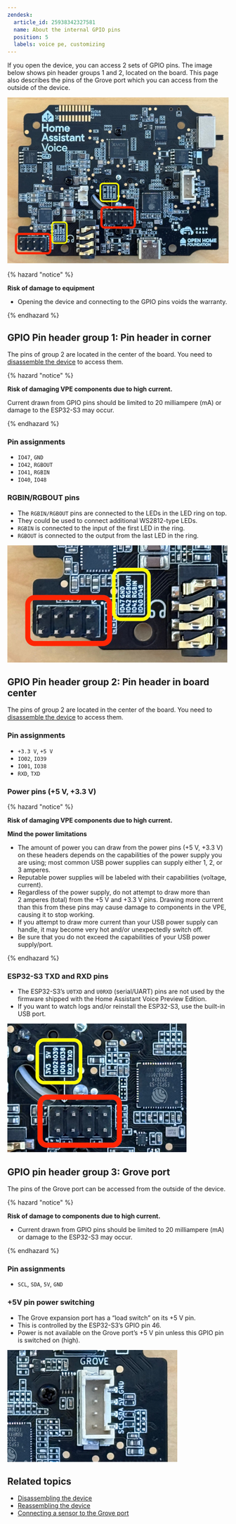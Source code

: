 ```yaml
---
zendesk:
  article_id: 25938342327581
  name: About the internal GPIO pins
  position: 5
  labels: voice pe, customizing
---
```


If you open the device, you can access 2 sets of GPIO pins. The image below shows pin header groups 1 and 2, located on the board. This page also describes the pins of the Grove port which you can access from the outside of the device.

 ![Image showing location of pin header groups 1 and 2 on the board](/static/img/voice-pe/voice_pe_internal_pin_headers.jpg)

{% hazard "notice" %}

**Risk of damage to equipment**

- Opening the device and connecting to the GPIO pins voids the warranty.

{% endhazard %}

## GPIO Pin header group 1: Pin header in corner

The pins of group 2 are located in the center of the board. You need to [disassemble the device](/hc/en-us/articles/25938306296605) to access them.

{% hazard "notice" %}

**Risk of damaging VPE components due to high current.**

Current drawn from GPIO pins should be limited to 20 milliampere (mA) or damage to the ESP32-S3 may occur.

{% endhazard %}

### Pin assignments

- `IO47`, `GND`
- `IO42`, `RGBOUT`
- `IO41`, `RGBIN`
- `IO40`, `IO48`

### RGBIN/RGBOUT pins

- The `RGBIN/RGBOUT` pins are connected to the LEDs in the LED ring on top.
- They could be used to connect additional WS2812-type LEDs.
- `RGBIN` is connected to the input of the first LED in the ring.
- `RGBOUT` is connected to the output from the last LED in the ring.

 ![Image showing location of pin header group 1 on board](/static/img/voice-pe/voice_pe_internal_pin_group_01.jpg)

## GPIO Pin header group 2: Pin header in board center

The pins of group 2 are located in the center of the board. You need to [disassemble the device](/hc/en-us/articles/25938306296605) to access them.

### Pin assignments

- `+3.3 V`, `+5 V`
- `IO02`, `IO39`
- `IO01`, `IO38`
- `RXD`, `TXD`

### Power pins (+5 V, +3.3 V)

{% hazard "notice" %}

**Risk of damaging VPE components due to high current.**

**Mind the power limitations**

- The amount of power you can draw from the power pins (+5&nbsp;V, +3.3&nbsp;V) on these headers depends on the capabilities of the power supply you are using; most common USB power supplies can supply either 1, 2, or 3&nbsp;amperes.
- Reputable power supplies will be labeled with their capabilities (voltage, current).
- Regardless of the power supply, do not attempt to draw more than 2&nbsp;amperes (total) from the +5&nbsp;V and +3.3&nbsp;V pins. Drawing more current than this from these pins may cause damage to components in the VPE, causing it to stop working.
- If you attempt to draw more current than your USB power supply can handle, it may become very hot and/or unexpectedly switch off.
- Be sure that you  do not exceed the capabilities of your USB power supply/port.

{% endhazard %}

### ESP32-S3 TXD and RXD pins

- The ESP32-S3’s `U0TXD` and `U0RXD` (serial/UART) pins are not used by the firmware shipped with the Home Assistant Voice Preview Edition.
- If you want to watch logs and/or reinstall the ESP32-S3, use the built-in USB port.

 ![Image showing location of pin header group 2 in the center of the board](/static/img/voice-pe/voice_pe_internal_pin_group_02_center.jpg)

## GPIO pin header group 3: Grove port

The pins of the Grove port can be accessed from the outside of the device.

{% hazard "notice" %}

**Risk of damage to components due to high current.**

- Current drawn from GPIO pins should be limited to 20&nbsp;milliampere (mA) or damage to the ESP32-S3 may occur.

{% endhazard %}

### Pin assignments

- `SCL`, `SDA`, `5V`, `GND`

### +5V pin power switching

- The Grove expansion port has a “load switch” on its +5&nbsp;V pin.
- This is controlled by the ESP32-S3’s GPIO&nbsp;pin&nbsp;46.
- Power is not available on the Grove port’s +5&nbsp;V pin unless this GPIO pin is switched on (high).

 ![Image showing location of the Grove port](/static/img/voice-pe/voice_pe_internal_pin_group_03_grove_port.jpg)

## Related topics

- [Disassembling the device](/hc/en-us/articles/25938306296605)
- [Reassembling the device](/hc/en-us/articles/25938314528285)
- [Connecting a sensor to the Grove port](/hc/en-us/articles/25938245892765)
